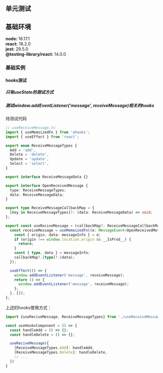 ## 单元测试

## 基础环境

<b>node: </b>  16.17.1 </br>
<b>react:</b>  18.2.0 </br>
<b>jest:</b>   29.5.0 </br>
<b>@testing-library/react: </b> 14.0.0

### 基础实例

#### hooks测试

##### 只有useState的测试方式

##### 测试window.addEventListener('message', receiveMessage)相关的hooks

待测试代码

```ts
// useReceiveMessage.ts
import { useMemoizedFn } from 'ahooks';
import { useEffect } from 'react';

export enum ReceiveMessageTypes {
  Add = 'add',
  Delete = 'delete',
  Update = 'update',
  Select = 'select',
}

export interface ReceiveMessageData {}

export interface OpenReceivedMessage {
  type: ReceiveMessageTypes;
  data: ReceiveMessageData;
}

export type ReceiveMessageCallbackMap = {
  [key in ReceiveMessageTypes]?: (data: ReceiveMessageData) => void;
};

export const useReciveMessage = (callbackMap?: ReceiveMessageCallbackMap) => {
  const receiveMessage = useMemoizedFn((e: MessageEvent<OpenReceivedMessage>) => {
    const { origin, data: messageInfo } = e;
    if (origin !== window.location.origin && __IsProd__) {
      return;
    }
    const { type, data } = messageInfo;
    callbackMap?.[type]?.(data);
  });

  useEffect(() => {
    window.addEventListener('message', receiveMessage);
    return () => {
      window.addEventListener('message', receiveMessage);
    };
  }, []);
};

```

上述的hooks使用方式：

```ts
import {useReciveMessage, ReceiveMessageTypes} from './useReceiveMessage';

const useHooksComponent = () => {
  const handleAdd = () => {};
  const handleDelete = () => {};

  useReciveMessage({
    [ReceiveMessageTypes.Add]: handleAdd,
    [ReceiveMessageTypes.Delete]: handleDelete,
    // ...
  })
}
```






